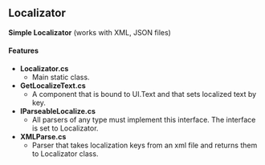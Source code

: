 ## Localizator
**Simple Localizator** (works with XML, JSON files)

#### Features
- **Localizator.cs**
  - Main static class.
- **GetLocalizeText.cs**
  - A component that is bound to UI.Text and that sets localized text by key.
- **IParseableLocalize.cs**
  - All parsers of any type must implement this interface. The interface is set to Localizator.
- **XMLParse.cs**
  - Parser that takes localization keys from an xml file and returns them to Localizator class.


